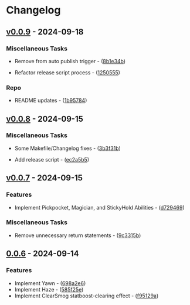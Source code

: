 # Changelog

## [v0.0.9](https://github.com/pmariglia/poke-engine/releases/tag/v0.0.9) - 2024-09-18

### Miscellaneous Tasks

- Remove  from auto publish trigger - ([8b1e34b](https://github.com/pmariglia/poke-engine/commit/8b1e34b5c0b0e4f6aaf4239c04d912e45a0f1c70))

- Refactor release script process - ([1250555](https://github.com/pmariglia/poke-engine/commit/1250555f1949c63b53d9746728447f53b0a2fa66))


### Repo

- README updates - ([1b95784](https://github.com/pmariglia/poke-engine/commit/1b9578442a802b303eb10ef04496dd9de9133ad5))

## [v0.0.8](https://github.com/pmariglia/poke-engine/releases/tag/0.0.8) - 2024-09-15

### Miscellaneous Tasks

- Some Makefile/Changelog fixes - ([3b3f31b](https://github.com/pmariglia/poke-engine/commit/3b3f31b106af9b6d8f7d2068ea53eb3a643b9c83))

- Add release script - ([ec2a5b5](https://github.com/pmariglia/poke-engine/commit/ec2a5b56d06e837bcd5ab8c745e0f7aea02da301))

## [v0.0.7](https://github.com/pmariglia/poke-engine/releases/tag/0.0.7) - 2024-09-15

### Features

- Implement Pickpocket, Magician, and StickyHold Abilities - ([d729469](https://github.com/pmariglia/poke-engine/commit/d729469ebdfbad8e99bf18202c4ad49ec8df2f75))

### Miscellaneous Tasks

- Remove unnecessary return statements - ([9c3315b](https://github.com/pmariglia/poke-engine/commit/9c3315bb11daafc1457451c8c8d061dfffeefff4))

## [0.0.6](https://github.com/pmariglia/poke-engine/releases/tag/0.0.6) - 2024-09-14

### Features

- Implement Yawn - ([698a2e6](https://github.com/pmariglia/poke-engine/commit/698a2e6806a79ed4008a94fe47d6f5481a92f15a))
- Implement Haze - ([585f25e](https://github.com/pmariglia/poke-engine/commit/585f25e5996138eb99688c622bb6c2eb804ff104))
- Implement ClearSmog statboost-clearing effect - ([f95129a](https://github.com/pmariglia/poke-engine/commit/f95129a32e7ef3c19637e9841675ab7fa4d5010a))
